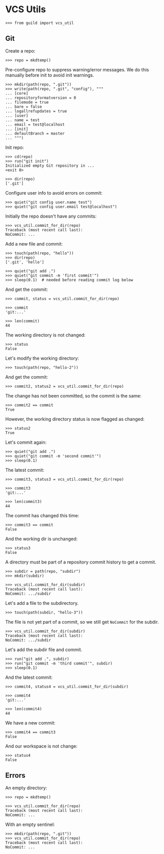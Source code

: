 # VCS Utils

    >>> from guild import vcs_util

## Git

Create a repo:

    >>> repo = mkdtemp()

Pre-configure repo to suppress warning/error messages. We do this
manually before init to avoid init warnings.

    >>> mkdir(path(repo, ".git"))
    >>> write(path(repo, ".git", "config"), """
    ... [core]
    ... repositoryformatversion = 0
    ... filemode = true
    ... bare = false
    ... logallrefupdates = true
    ... [user]
    ... name = test
    ... email = test@localhost
    ... [init]
    ... defaultBranch = master
    ... """)

Init repo:

    >>> cd(repo)
    >>> run("git init")
    Initialized empty Git repository in ...
    <exit 0>

    >>> dir(repo)
    ['.git']

Configure user info to avoid errors on commit:

    >>> quiet("git config user.name test")
    >>> quiet("git config user.email test@localhost")

Initially the repo doesn't have any commits:

    >>> vcs_util.commit_for_dir(repo)
    Traceback (most recent call last):
    NoCommit: ...

Add a new file and commit:

    >>> touch(path(repo, "hello"))
    >>> dir(repo)
    ['.git', 'hello']

    >>> quiet("git add .")
    >>> quiet("git commit -m 'first commit'")
    >>> sleep(0.1)  # needed before reading commit log below

And get the commit:

    >>> commit, status = vcs_util.commit_for_dir(repo)

    >>> commit
    'git:...'

    >>> len(commit)
    44

The working directory is not changed:

    >>> status
    False

Let's modify the working directory:

    >>> touch(path(repo, "hello-2"))

And get the commit:

    >>> commit2, status2 = vcs_util.commit_for_dir(repo)

The change has not been committed, so the commit is the same:

    >>> commit2 == commit
    True

However, the working directory status is now flagged as changed:

    >>> status2
    True

Let's commit again:

    >>> quiet("git add .")
    >>> quiet("git commit -m 'second commit'")
    >>> sleep(0.1)

The latest commit:

    >>> commit3, status3 = vcs_util.commit_for_dir(repo)

    >>> commit3
    'git:...'

    >>> len(commit3)
    44

The commit has changed this time:

    >>> commit3 == commit
    False

And the working dir is unchanged:

    >>> status3
    False

A directory must be part of a repository commit history to get a commit.

    >>> subdir = path(repo, "subdir")
    >>> mkdir(subdir)

    >>> vcs_util.commit_for_dir(subdir)
    Traceback (most recent call last):
    NoCommit: .../subdir

Let's add a file to the subdirectory.

    >>> touch(path(subdir, "hello-3"))

The file is not yet part of a commit, so we still get `NoCommit` for
the subdir.

    >>> vcs_util.commit_for_dir(subdir)
    Traceback (most recent call last):
    NoCommit: .../subdir

Let's add the subdir file and commit.

    >>> run("git add .", subdir)
    >>> run("git commit -m 'third commit'", subdir)
    >>> sleep(0.1)

And the latest commit:

    >>> commit4, status4 = vcs_util.commit_for_dir(subdir)

    >>> commit4
    'git:...'

    >>> len(commit4)
    44

We have a new commit:

    >>> commit4 == commit3
    False

And our workspace is not change:

    >>> status4
    False

## Errors

An empty directory:

    >>> repo = mkdtemp()

    >>> vcs_util.commit_for_dir(repo)
    Traceback (most recent call last):
    NoCommit: ...

With an empty sentinel:

    >>> mkdir(path(repo, ".git"))
    >>> vcs_util.commit_for_dir(repo)
    Traceback (most recent call last):
    NoCommit: ...
